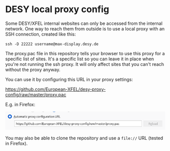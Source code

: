 # DESY local proxy config

Some DESY/XFEL internal websites can only be accessed from the internal
network. One way to reach them from outside is to use a local proxy with an
SSH connection, created like this:

```
ssh -D 22222 username@max-display.desy.de
```

The proxy.pac file in this repository tells your browser to use this proxy
for a specific list of sites. It's a specific list so you can leave it in
place when you're not running the ssh proxy. It will only affect sites that
you can't reach without the proxy anyway.

You can use it by configuring this URL in your proxy settings:

https://github.com/European-XFEL/desy-proxy-config/raw/master/proxy.pac

E.g. in Firefox:

![screenshot of Firefox proxy config](ff_config_screenshot.png)

You may also be able to clone the repository and use a `file://` URL (tested in
Firefox).
